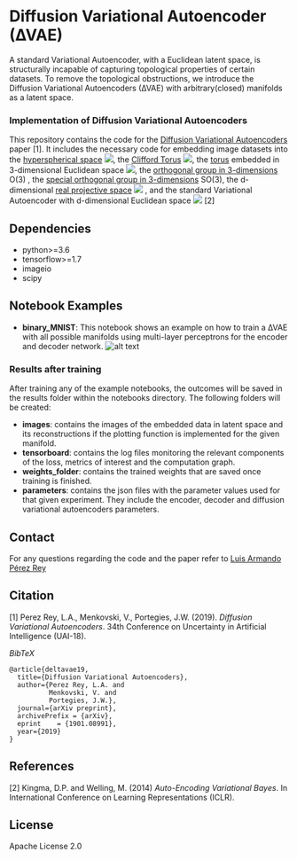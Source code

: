 # Diffusion Variational Autoencoder (∆VAE)
A  standard  Variational  Autoencoder,  with  a  Euclidean  latent  space,  is  structurally  incapable  of capturing topological properties of certain datasets. To remove the topological obstructions,  we introduce the Diffusion  Variational  Autoencoders  (∆VAE)  with arbitrary(closed) manifolds as a latent space.

### Implementation of Diffusion Variational Autoencoders
This repository contains the code for the [Diffusion Variational Autoencoders](https://arxiv.org/abs/1901.08991) paper [1]. It includes the necessary code for embedding image datasets into the [hyperspherical space](https://en.wikipedia.org/wiki/N-sphere) <img src="https://render.githubusercontent.com/render/math?math=S^d">, the [Clifford Torus](https://en.wikipedia.org/wiki/Clifford_torus) <img src="https://render.githubusercontent.com/render/math?math=S^1\times S^1">, the [torus](https://en.wikipedia.org/wiki/Torus) embedded in 3-dimensional Euclidean space <img src="https://render.githubusercontent.com/render/math?math=S^1\times S^1\subseteq \mathbb{R}^3">, the [orthogonal group in 3-dimensions](https://en.wikipedia.org/wiki/Orthogonal_group) O(3) , the [special orthogonal group in 3-dimensions](https://en.wikipedia.org/wiki/3D_rotation_group) SO(3), the d-dimensional [real projective space](https://en.wikipedia.org/wiki/Real_projective_space) <img src="https://render.githubusercontent.com/render/math?math=\mathbb{R}\mathbb{P}^d"> , and the standard Variational Autoencoder with d-dimensional Euclidean space <img src="https://render.githubusercontent.com/render/math?math=\mathbb{R}^d"> [2]


## Dependencies

- python>=3.6
- tensorflow>=1.7
- imageio
- scipy




## Notebook Examples

- **binary_MNIST**: This notebook shows an example on how to train a ∆VAE with all possible manifolds using multi-layer perceptrons for the encoder and decoder network. 
![alt text](https://github.com/luis-armando-perez-rey/diffusion_vae_github/blob/master/images/manifolds.PNG "Embedding of Binary MNIST into different manifolds")

### Results after training

After training any of the example notebooks, the outcomes will be saved in the results folder within the notebooks directory. The following folders will be created:
- **images**: contains the images of the embedded data in latent space and its reconstructions if the plotting function is implemented for the given manifold.
- **tensorboard**: contains the log files monitoring the relevant components of the loss, metrics of interest and the computation graph.
- **weights_folder**: contains the trained weights that are saved once training is finished.
- **parameters**: contains the json files with the parameter values used for that given experiment. They include the encoder, decoder and diffusion variational autoencoders parameters. 



## Contact
For any questions regarding the code and the paper refer to [Luis Armando Pérez Rey](mailto:l.a.perez.rey@tue.nl)

## Citation 
[1] Perez Rey, L.A., Menkovski, V., Portegies, J.W. (2019). *Diffusion Variational Autoencoders*. 34th Conference on Uncertainty in Artificial Intelligence (UAI-18).

*BibTeX*
```
@article{deltavae19,
  title={Diffusion Variational Autoencoders},
  author={Perez Rey, L.A. and
          Menkovski, V. and
          Portegies, J.W.},
  journal={arXiv preprint},
  archivePrefix = {arXiv},
  eprint    = {1901.08991},
  year={2019}
}
```
## References
[2] Kingma, D.P.  and  Welling, M. (2014) *Auto-Encoding  Variational  Bayes*. In International Conference on Learning Representations (ICLR).

## License 
Apache License 2.0
